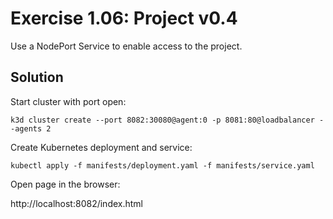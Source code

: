 # Exercise 1.06: Project v0.4

Use a NodePort Service to enable access to the project.

## Solution

Start cluster with port open:

`k3d cluster create --port 8082:30080@agent:0 -p 8081:80@loadbalancer --agents 2`

Create Kubernetes deployment and service:

`kubectl apply -f manifests/deployment.yaml -f manifests/service.yaml`

Open page in the browser:

http://localhost:8082/index.html

